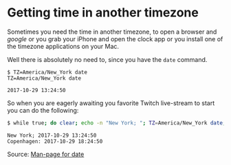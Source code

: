 # Getting time in another timezone

Sometimes you need the time in another timezone, to open a browser and _google_ or you grab your iPhone and open the clock app or you install one of the timezone applications on your Mac.

Well there is absolutely no need to, since you have the `date` command.

```shell
$ TZ=America/New_York date
TZ=America/New_York date

2017-10-29 13:24:50
```

So when you are eagerly awaiting you favorite Twitch live-stream to start you can do the following:

```bash
$ while true; do clear; echo -n "New York; "; TZ=America/New_York date; echo -n "Copenhagen: "; date; sleep 60; done
```

```
New York; 2017-10-29 13:24:50
Copenhagen: 2017-10-29 18:24:50
```

Source: [Man-page for date](https://developer.apple.com/legacy/library/documentation/Darwin/Reference/ManPages/man1/date.1.html)
